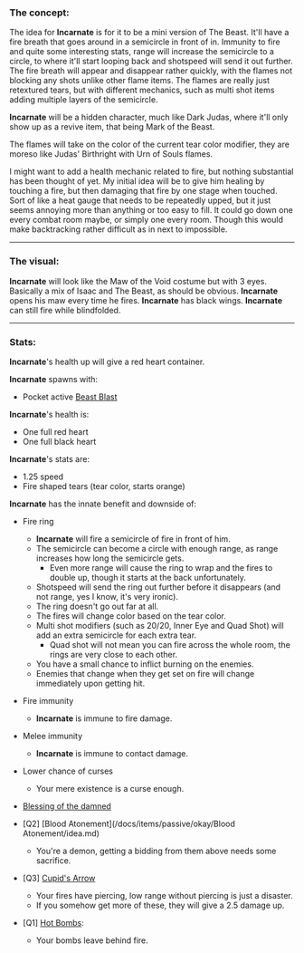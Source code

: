 ### The concept:

The idea for **Incarnate** is for it to be a mini version of The Beast.
It'll have a fire breath that goes around in a semicircle in front of in.
Immunity to fire and quite some interesting stats, range will increase the semicircle to a circle, to where it'll start looping back and shotspeed will send it out further.
The fire breath will appear and disappear rather quickly, with the flames not blocking any shots unlike other flame items.
The flames are really just retextured tears, but with different mechanics, such as multi shot items adding multiple layers of the semicircle.

**Incarnate** will be a hidden character, much like Dark Judas, where it'll only show up as a revive item, that being Mark of the Beast.

The flames will take on the color of the current tear color modifier, they are moreso like Judas' Birthright with Urn of Souls flames.

I might want to add a health mechanic related to fire, but nothing substantial has been thought of yet.
My initial idea will be to give him healing by touching a fire, but then damaging that fire by one stage when touched.
Sort of like a heat gauge that needs to be repeatedly upped, but it just seems annoying more than anything or too easy to fill.
It could go down one every combat room maybe, or simply one every room.
Though this would make backtracking rather difficult as in next to impossible.

---

### The visual:

**Incarnate** will look like the Maw of the Void costume but with 3 eyes.
Basically a mix of Isaac and The Beast, as should be obvious.
**Incarnate** opens his maw every time he fires.
**Incarnate** has black wings.
**Incarnate** can still fire while blindfolded.

---

### Stats:

**Incarnate**'s health up will give a red heart container.

**Incarnate** spawns with:
- Pocket active [Beast Blast](/docs/characters/Incarnate/items/active/Beast%20Blast/idea.md)

**Incarnate**'s health is:
- One full red heart
- One full black heart

**Incarnate**'s stats are:
- 1.25 speed
- Fire shaped tears (tear color, starts orange)

**Incarnate** has the innate benefit and downside of:
- Fire ring
  - **Incarnate** will fire a semicircle of fire in front of him.
  - The semicircle can become a circle with enough range, as range increases how long the semicircle gets.
    - Even more range will cause the ring to wrap and the fires to double up, though it starts at the back unfortunately.
  - Shotspeed will send the ring out further before it disappears (and not range, yes I know, it's very ironic).
  - The ring doesn't go out far at all.
  - The fires will change color based on the tear color.
  - Multi shot modifiers (such as 20/20, Inner Eye and Quad Shot) will add an extra semicircle for each extra tear.
    - Quad shot will not mean you can fire across the whole room, the rings are very close to each other.
  - You have a small chance to inflict burning on the enemies.
  - Enemies that change when they get set on fire will change immediately upon getting hit.
- Fire immunity
  - **Incarnate** is immune to fire damage.
- Melee immunity
  - **Incarnate** is immune to contact damage.
- Lower chance of curses
  - Your mere existence is a curse enough.


- [Blessing of the damned](/docs/items/passive/okay/Blessing%20of%20the%20damned/idea.md)
- [Q2] [Blood Atonement](/docs/items/passive/okay/Blood Atonement/idea.md)
  - You're a demon, getting a bidding from them above needs some sacrifice.
- [Q3] [Cupid's Arrow](https://bindingofisaacrebirth.fandom.com/wiki/Cupid%27s_Arrow)
  - Your fires have piercing, low range without piercing is just a disaster.
  - If you somehow get more of these, they will give a 2.5 damage up.
- [Q1] [Hot Bombs](https://bindingofisaacrebirth.fandom.com/wiki/Hot_Bombs):
  - Your bombs leave behind fire.